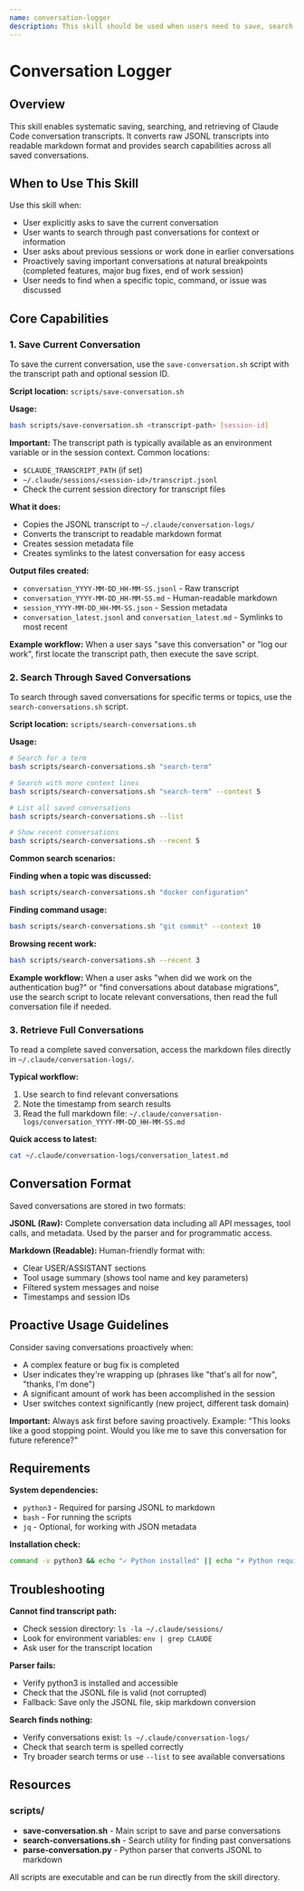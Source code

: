 ```yaml
---
name: conversation-logger
description: This skill should be used when users need to save, search, or retrieve Claude Code conversation transcripts. Use this skill when users ask to save the current conversation, search through past conversations for context, or retrieve information from previous sessions. Also use when appropriate to proactively save important conversations at natural breakpoints (e.g., after completing a major feature, fixing a critical bug, or when the user indicates they're done with a session).
---
```


# Conversation Logger

## Overview

This skill enables systematic saving, searching, and retrieving of Claude Code conversation transcripts. It converts raw JSONL transcripts into readable markdown format and provides search capabilities across all saved conversations.

## When to Use This Skill

Use this skill when:
- User explicitly asks to save the current conversation
- User wants to search through past conversations for context or information
- User asks about previous sessions or work done in earlier conversations
- Proactively saving important conversations at natural breakpoints (completed features, major bug fixes, end of work session)
- User needs to find when a specific topic, command, or issue was discussed

## Core Capabilities

### 1. Save Current Conversation

To save the current conversation, use the `save-conversation.sh` script with the transcript path and optional session ID.

**Script location:** `scripts/save-conversation.sh`

**Usage:**
```bash
bash scripts/save-conversation.sh <transcript-path> [session-id]
```

**Important:** The transcript path is typically available as an environment variable or in the session context. Common locations:
- `$CLAUDE_TRANSCRIPT_PATH` (if set)
- `~/.claude/sessions/<session-id>/transcript.jsonl`
- Check the current session directory for transcript files

**What it does:**
- Copies the JSONL transcript to `~/.claude/conversation-logs/`
- Converts the transcript to readable markdown format
- Creates session metadata file
- Creates symlinks to the latest conversation for easy access

**Output files created:**
- `conversation_YYYY-MM-DD_HH-MM-SS.jsonl` - Raw transcript
- `conversation_YYYY-MM-DD_HH-MM-SS.md` - Human-readable markdown
- `session_YYYY-MM-DD_HH-MM-SS.json` - Session metadata
- `conversation_latest.jsonl` and `conversation_latest.md` - Symlinks to most recent

**Example workflow:**
When a user says "save this conversation" or "log our work", first locate the transcript path, then execute the save script.

### 2. Search Through Saved Conversations

To search through saved conversations for specific terms or topics, use the `search-conversations.sh` script.

**Script location:** `scripts/search-conversations.sh`

**Usage:**
```bash
# Search for a term
bash scripts/search-conversations.sh "search-term"

# Search with more context lines
bash scripts/search-conversations.sh "search-term" --context 5

# List all saved conversations
bash scripts/search-conversations.sh --list

# Show recent conversations
bash scripts/search-conversations.sh --recent 5
```

**Common search scenarios:**

**Finding when a topic was discussed:**
```bash
bash scripts/search-conversations.sh "docker configuration"
```

**Finding command usage:**
```bash
bash scripts/search-conversations.sh "git commit" --context 10
```

**Browsing recent work:**
```bash
bash scripts/search-conversations.sh --recent 3
```

**Example workflow:**
When a user asks "when did we work on the authentication bug?" or "find conversations about database migrations", use the search script to locate relevant conversations, then read the full conversation file if needed.

### 3. Retrieve Full Conversations

To read a complete saved conversation, access the markdown files directly in `~/.claude/conversation-logs/`.

**Typical workflow:**
1. Use search to find relevant conversations
2. Note the timestamp from search results
3. Read the full markdown file: `~/.claude/conversation-logs/conversation_YYYY-MM-DD_HH-MM-SS.md`

**Quick access to latest:**
```bash
cat ~/.claude/conversation-logs/conversation_latest.md
```

## Conversation Format

Saved conversations are stored in two formats:

**JSONL (Raw):** Complete conversation data including all API messages, tool calls, and metadata. Used by the parser and for programmatic access.

**Markdown (Readable):** Human-friendly format with:
- Clear USER/ASSISTANT sections
- Tool usage summary (shows tool name and key parameters)
- Filtered system messages and noise
- Timestamps and session IDs

## Proactive Usage Guidelines

Consider saving conversations proactively when:
- A complex feature or bug fix is completed
- User indicates they're wrapping up (phrases like "that's all for now", "thanks, I'm done")
- A significant amount of work has been accomplished in the session
- User switches context significantly (new project, different task domain)

**Important:** Always ask first before saving proactively. Example: "This looks like a good stopping point. Would you like me to save this conversation for future reference?"

## Requirements

**System dependencies:**
- `python3` - Required for parsing JSONL to markdown
- `bash` - For running the scripts
- `jq` - Optional, for working with JSON metadata

**Installation check:**
```bash
command -v python3 && echo "✓ Python installed" || echo "✗ Python required"
```

## Troubleshooting

**Cannot find transcript path:**
- Check session directory: `ls -la ~/.claude/sessions/`
- Look for environment variables: `env | grep CLAUDE`
- Ask user for the transcript location

**Parser fails:**
- Verify python3 is installed and accessible
- Check that the JSONL file is valid (not corrupted)
- Fallback: Save only the JSONL file, skip markdown conversion

**Search finds nothing:**
- Verify conversations exist: `ls ~/.claude/conversation-logs/`
- Check that search term is spelled correctly
- Try broader search terms or use `--list` to see available conversations

## Resources

### scripts/

- **save-conversation.sh** - Main script to save and parse conversations
- **search-conversations.sh** - Search utility for finding past conversations
- **parse-conversation.py** - Python parser that converts JSONL to markdown

All scripts are executable and can be run directly from the skill directory.
